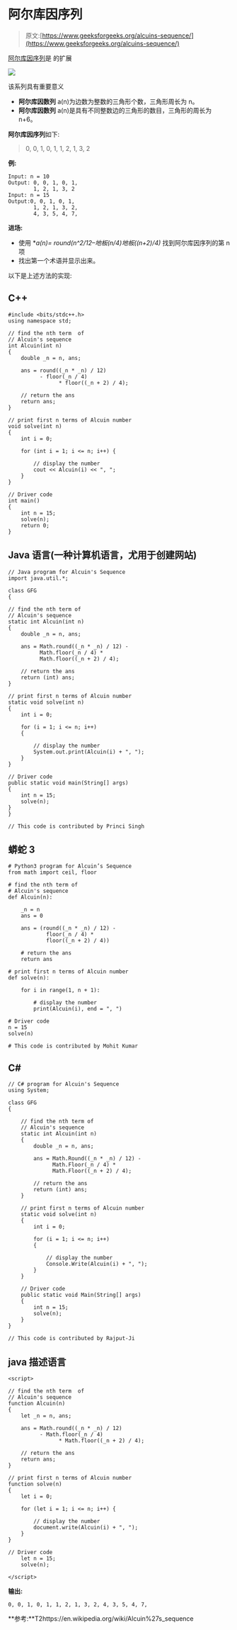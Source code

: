 # 阿尔库因序列

> 原文:[https://www.geeksforgeeks.org/alcuins-sequence/](https://www.geeksforgeeks.org/alcuins-sequence/)

[阿尔库因序列](https://en.wikipedia.org/wiki/Alcuin%27s_sequence)是
的扩展

![](img/95b4d663602257f44b4248c48269737d.png)

该系列具有重要意义

*   **阿尔库因数列** a(n)为边数为整数的三角形个数，三角形周长为 n。
*   **阿尔库因数列** a(n)是具有不同整数边的三角形的数目，三角形的周长为 n+6。

**阿尔库因序列**如下:

> 0, 0, 1, 0, 1, 1, 2, 1, 3, 2

**例:**

```
Input: n = 10
Output: 0, 0, 1, 0, 1, 
        1, 2, 1, 3, 2
Input: n = 15
Output:0, 0, 1, 0, 1, 
        1, 2, 1, 3, 2, 
        4, 3, 5, 4, 7, 
```

**进场:**

*   使用
    **a(n)= round(n^2/12–地板(n/4)*地板((n+2)/4)** 找到阿尔库因序列的第 n 项
*   找出第一个术语并显示出来。

以下是上述方法的实现:

## C++

```
#include <bits/stdc++.h>
using namespace std;

// find the nth term  of
// Alcuin's sequence
int Alcuin(int n)
{
    double _n = n, ans;

    ans = round((_n * _n) / 12)
          - floor(_n / 4)
                * floor((_n + 2) / 4);

    // return the ans
    return ans;
}

// print first n terms of Alcuin number
void solve(int n)
{
    int i = 0;

    for (int i = 1; i <= n; i++) {

        // display the number
        cout << Alcuin(i) << ", ";
    }
}

// Driver code
int main()
{
    int n = 15;
    solve(n);
    return 0;
}
```

## Java 语言(一种计算机语言，尤用于创建网站)

```
// Java program for Alcuin's Sequence
import java.util.*;

class GFG
{

// find the nth term of
// Alcuin's sequence
static int Alcuin(int n)
{
    double _n = n, ans;

    ans = Math.round((_n * _n) / 12) -
          Math.floor(_n / 4) *
          Math.floor((_n + 2) / 4);

    // return the ans
    return (int) ans;
}

// print first n terms of Alcuin number
static void solve(int n)
{
    int i = 0;

    for (i = 1; i <= n; i++)
    {

        // display the number
        System.out.print(Alcuin(i) + ", ");
    }
}

// Driver code
public static void main(String[] args)
{
    int n = 15;
    solve(n);
}
}

// This code is contributed by Princi Singh
```

## 蟒蛇 3

```
# Python3 program for Alcuin’s Sequence
from math import ceil, floor

# find the nth term of
# Alcuin's sequence
def Alcuin(n):

    _n = n
    ans = 0

    ans = (round((_n * _n) / 12) -
            floor(_n / 4) *
            floor((_n + 2) / 4))

    # return the ans
    return ans

# print first n terms of Alcuin number
def solve(n):

    for i in range(1, n + 1):

        # display the number
        print(Alcuin(i), end = ", ")

# Driver code
n = 15
solve(n)

# This code is contributed by Mohit Kumar
```

## C#

```
// C# program for Alcuin's Sequence
using System;

class GFG
{

    // find the nth term of
    // Alcuin's sequence
    static int Alcuin(int n)
    {
        double _n = n, ans;

        ans = Math.Round((_n * _n) / 12) -
              Math.Floor(_n / 4) *
              Math.Floor((_n + 2) / 4);

        // return the ans
        return (int) ans;
    }

    // print first n terms of Alcuin number
    static void solve(int n)
    {
        int i = 0;

        for (i = 1; i <= n; i++)
        {

            // display the number
            Console.Write(Alcuin(i) + ", ");
        }
    }

    // Driver code
    public static void Main(String[] args)
    {
        int n = 15;
        solve(n);
    }
}

// This code is contributed by Rajput-Ji
```

## java 描述语言

```
<script>

// find the nth term  of
// Alcuin's sequence
function Alcuin(n)
{
    let _n = n, ans;

    ans = Math.round((_n * _n) / 12)
          - Math.floor(_n / 4)
                * Math.floor((_n + 2) / 4);

    // return the ans
    return ans;
}

// print first n terms of Alcuin number
function solve(n)
{
    let i = 0;

    for (let i = 1; i <= n; i++) {

        // display the number
        document.write(Alcuin(i) + ", ");
    }
}

// Driver code
    let n = 15;
    solve(n);

</script>
```

**输出:**

```
0, 0, 1, 0, 1, 1, 2, 1, 3, 2, 4, 3, 5, 4, 7, 
```

**参考:**T2https://en.wikipedia.org/wiki/Alcuin%27s_sequence